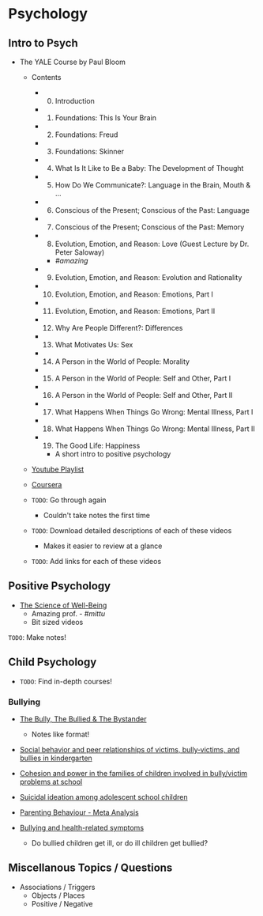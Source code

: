# Psychology

## Intro to Psych

* The YALE Course by Paul Bloom

    * Contents

        * 0. Introduction

        * 1. Foundations: This Is Your Brain
        * 2. Foundations: Freud
        * 3. Foundations: Skinner

        * 4. What Is It Like to Be a Baby: The Development of Thought
        * 5. How Do We Communicate?: Language in the Brain, Mouth & ...

        * 6. Conscious of the Present; Conscious of the Past: Language
        * 7. Conscious of the Present; Conscious of the Past: Memory

        * 8. Evolution, Emotion, and Reason: Love (Guest Lecture by Dr. Peter Saloway)
            * _#amazing_

        * 9.  Evolution, Emotion, and Reason: Evolution and Rationality
        * 10. Evolution, Emotion, and Reason: Emotions, Part I
        * 11. Evolution, Emotion, and Reason: Emotions, Part II

        * 12. Why Are People Different?: Differences
        * 13. What Motivates Us: Sex

        * 14. A Person in the World of People: Morality
        * 15. A Person in the World of People: Self and Other, Part I
        * 16. A Person in the World of People: Self and Other, Part II

        * 17. What Happens When Things Go Wrong: Mental Illness, Part I
        * 18. What Happens When Things Go Wrong: Mental Illness, Part II

        * 19. The Good Life: Happiness
            * A short intro to positive psychology

    * [Youtube Playlist](https://www.youtube.com/playlist?list=PL6A08EB4EEFF3E91F)
    * [Coursera](https://www.coursera.org/learn/introduction-psychology)

    * `TODO`: Go through again
        * Couldn't take notes the first time

    * `TODO`: Download detailed descriptions of each of these videos
        * Makes it easier to review at a glance

    * `TODO`: Add links for each of these videos

## Positive Psychology

* [The Science of Well-Being](https://www.coursera.org/learn/the-science-of-well-being)
    * Amazing prof. - _#mittu_
    * Bit sized videos

`TODO`: Make notes!

## Child Psychology

* `TODO`: Find in-depth courses!

### Bullying

* [The Bully, The Bullied & The Bystander](http://global.swlauriersb.qc.ca/english/edservices/pedresources/bullying/bully.pdf)
    * Notes like format!

* [Social behavior and peer relationships of victims, bully‐victims, and bullies in kindergarten](https://www.researchgate.net/profile/Francoise_Alsaker/publication/7365681_Social_behavior_and_peer_relationships_of_victims_bully-victims_and_bullies_in_kindergarten/links/59fec356aca272347a286ff3/Social-behavior-and-peer-relationships-of-victims-bully-victims-and-bullies-in-kindergarten.pdf)

* [Cohesion and power in the families of children involved in bully/victim problems at school](https://onlinelibrary.wiley.com/doi/pdf/10.1046/j..1992.00467.x)

* [Suicidal ideation among adolescent school children](http://www.academia.edu/download/47552519/Suicidal_Ideation_among_Adolescent_Schoo20160727-14418-mzy4l7.pdf)

* [Parenting Behaviour - Meta Analysis](https://www.researchgate.net/profile/Dieter_Wolke/publication/236458822_Parenting_behavior_and_the_risk_of_becoming_a_victim_and_a_bullyvictim_A_meta-analysis_study/links/5cd2e797299bf14d95816949/Parenting-behavior-and-the-risk-of-becoming-a-victim-and-a-bully-victim-A-meta-analysis-study.pdf)

* [Bullying and health-related symptoms](https://pediatrics.aappublications.org/content/117/5/1568.short)
    * Do bullied children get ill, or do ill children get bullied?

## Miscellanous Topics / Questions

* Associations / Triggers
    * Objects / Places
    * Positive / Negative
